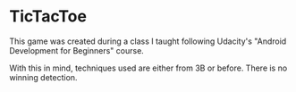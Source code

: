 # TicTacToe

This game was created during a class I taught following Udacity's "Android Development for Beginners" course.

With this in mind, techniques used are either from 3B or before. 
There is no winning detection.
